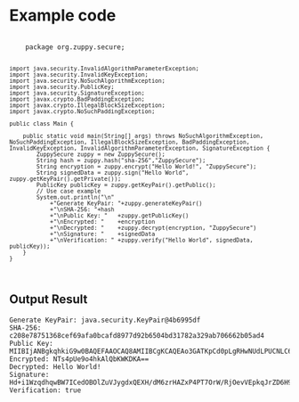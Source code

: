 <h1>Example code</h1>

<code>
	package org.zuppy.secure;

	import java.security.InvalidAlgorithmParameterException;
	import java.security.InvalidKeyException;
	import java.security.NoSuchAlgorithmException;
	import java.security.PublicKey;
	import java.security.SignatureException;
	import javax.crypto.BadPaddingException;
	import javax.crypto.IllegalBlockSizeException;
	import javax.crypto.NoSuchPaddingException;

	public class Main {

		public static void main(String[] args) throws NoSuchAlgorithmException, NoSuchPaddingException, IllegalBlockSizeException, BadPaddingException, InvalidKeyException, InvalidAlgorithmParameterException, SignatureException {
			ZuppySecure zuppy = new ZuppySecure();
			String hash = zuppy.hash("sha-256","ZuppySecure");
			String encryption = zuppy.encrypt("Hello World!", "ZuppySecure");
			String signedData = zuppy.sign("Hello World", zuppy.getKeyPair().getPrivate());
			PublicKey publicKey = zuppy.getKeyPair().getPublic();
			// Use case example
			System.out.println("\n"
				+"Generate KeyPair: "+zuppy.generateKeyPair()
				+"\nSHA-256: "+hash
				+"\nPublic Key: "	+zuppy.getPublicKey()
				+"\nEncrypted: "	+encryption
				+"\nDecrypted: "	+zuppy.decrypt(encryption, "ZuppySecure")
				+"\nSignature: "	+signedData
				+"\nVerification: "	+zuppy.verify("Hello World", signedData, publicKey));
		}	
	}
</code>

## Output Result

	Generate KeyPair: java.security.KeyPair@4b6995df
	SHA-256: c208e78751368cef69afa0bcafd8977d92b6504bd31782a329ab706662b05ad4
	Public Key: MIIBIjANBgkqhkiG9w0BAQEFAAOCAQ8AMIIBCgKCAQEAo3GATKpCd0pLgRHwNUdLPUCNLC6pmLNuHKQBQrioRnvowLT7G6oDq3wCnadYweNDa9iC9kCzYRJlPeQodcEza3sCOCYVhkeCYvc+tf9kYCshDQlaatCazMGCOPfRYqzViHA+8tIFq9/VF7BQdmaHaGwZkoOCyfQqUrjUiLxO3CXk4HmjcE3lmNZZ3/hgbSDTIaHVRJ27/2eVwQhxgTYxOGlRvJHMRS3Nzfo41sIXl2o52Us5r2BwnxWJqg0WcR+8JlFXP5ee9EFrjWeUXGhKwpPCRLz1EeRiUyvmRV9Iy8EB7M5dunMQCwA0NbjzYcXT6U4xddmMdCBd2snzDJUlGQIDAQAB
	Encrypted: NTs4pUe9o4hkAlQbKWKDKA==
	Decrypted: Hello World!
	Signature: Hd+i1WzqdhqwBW7ICedOBOlZuVJygdxQEXH/dM6zrHAZxP4PT7OrW/RjOevVEpkqJrZD6H9rlJb8gcvIfvzo7FaGQ3S6ihnqsobid+WsDg8vIHgDaLVaygCoH6EfO/1QUwN3qLpmRQArn5OjFaakVx6UiE+nkGRenwngu07CtNZtPXnlkFLi4jukpEVj0vOf4IWgMIwgkRZXjAW1QogBdZ2GGT0TkOb51X1tjDyxUOEx91H3f0NBbherN7xrW+BjMnJbfO9X1LaOIPdEjvl04zeKWZCLh3TlFKUNb4wejg0MSPyE5LUxOO4qVf05rVZ1ymz88fFY97Q23mkkBYUNAYM5b5q0PMq2mAw3lC88yIw=
	Verification: true
